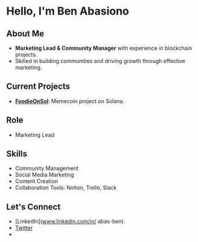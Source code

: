 # Hello, I'm Ben Abasiono 

## About Me
- **Marketing Lead & Community Manager** with experience in blockchain projects.
- Skilled in building communities and driving growth through effective marketing.

## Current Projects
- **[FoodieOnSol](https://twitter.com/FoodieOnSol)**: Memecoin project on Solana.

## Role
- Marketing Lead

## Skills
- Community Management
- Social Media Marketing
- Content Creation
- Collaboration Tools: Notion, Trello, Slack

## Let's Connect
- [LinkedIn](www.linkedin.com/in/
abas-ben).
- [Twitter](https://x.com/AbasionoBen?s=09)
- 
